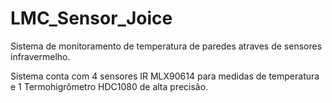 # LMC_Sensor_Joice
Sistema de monitoramento de temperatura de paredes atraves de sensores infravermelho.

Sistema conta com 4 sensores IR  MLX90614 para medidas de temperatura e 1 Termohigrômetro  HDC1080 de alta precisão. 
